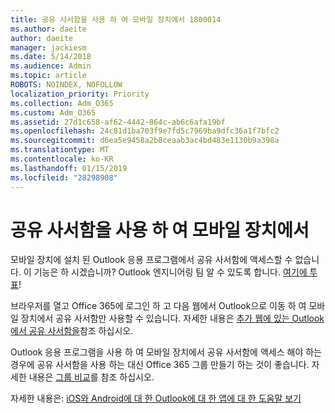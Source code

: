 ```yaml
---
title: 공유 사서함을 사용 하 여 모바일 장치에서 1800014
ms.author: daeite
author: daeite
manager: jackiesm
ms.date: 5/14/2018
ms.audience: Admin
ms.topic: article
ROBOTS: NOINDEX, NOFOLLOW
localization_priority: Priority
ms.collection: Adm_O365
ms.custom: Adm_O365
ms.assetid: 27d1c658-af62-4442-864c-ab6c6afa19bf
ms.openlocfilehash: 24c81d1ba703f9e7fd5c7969ba9dfc36a1f7bfc2
ms.sourcegitcommit: d6ea5e9458a2b8ceaab3ac4bd483e1130b9a398a
ms.translationtype: MT
ms.contentlocale: ko-KR
ms.lasthandoff: 01/15/2019
ms.locfileid: "28298908"
---
```

# <a name="using-a-shared-mailbox-on-a-mobile-device"></a>공유 사서함을 사용 하 여 모바일 장치에서

모바일 장치에 설치 된 Outlook 응용 프로그램에서 공유 사서함에 액세스할 수 없습니다. 이 기능은 하 시겠습니까? Outlook 엔지니어링 팀 알 수 있도록 합니다. [여기에 투표](https://go.microsoft.com/fwlink/?linked=862116)!
  
브라우저를 열고 Office 365에 로그인 하 고 다음 웹에서 Outlook으로 이동 하 여 모바일 장치에서 공유 사서함만 사용할 수 있습니다. 자세한 내용은 [추가 웹에 있는 Outlook에서 공유 사서함을](https://support.office.com/en-us/article/add-a-shared-mailbox-to-outlook-on-the-web-98b5a90d-4e38-415d-a030-f09a4cd28207)참조 하십시오.
  
Outlook 응용 프로그램을 사용 하 여 모바일 장치에서 공유 사서함에 액세스 해야 하는 경우에 공유 사서함을 사용 하는 대신 Office 365 그룹 만들기 하는 것이 좋습니다. 자세한 내용은 [그룹 비교](https://support.office.com/article/758759ad-63ee-4ea9-90a3-39f941897b7d.aspx)를 참조 하십시오.
  
자세한 내용은: [iOS와 Android에 대 한 Outlook에 대 한 앱에 대 한 도움말 보기](https://support.office.com/en-us/article/Get-in-app-help-for-Outlook-for-iOS-and-Android-218a22d1-9fa5-4889-b689-de1c63493243)
  

